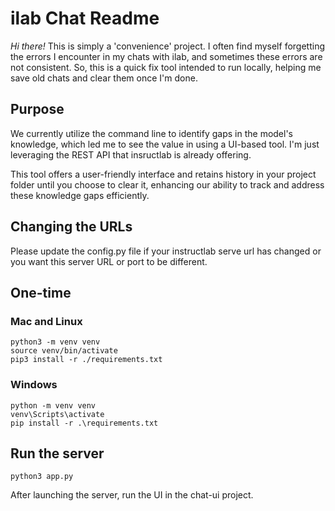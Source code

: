 # ilab Chat Readme
*Hi there!* This is simply a 'convenience' project. I often find myself forgetting the errors I encounter in my chats with ilab, and sometimes these errors are not consistent. So, this is a quick fix tool intended to run locally, helping me save old chats and clear them once I'm done.
## Purpose
We currently utilize the command line to identify gaps in the model's knowledge, which led me to see the value in using a UI-based tool. I'm just leveraging the REST API that insructlab is already offering. 

This tool offers a user-friendly interface and retains history in your project folder until you choose to clear it, enhancing our ability to track and address these knowledge gaps efficiently.


## Changing the URLs

Please update the config.py file if your instructlab serve url has changed or you want this server URL or port to be different.
## One-time

### Mac and Linux
```
python3 -m venv venv
source venv/bin/activate
pip3 install -r ./requirements.txt
```

### Windows
```
python -m venv venv
venv\Scripts\activate
pip install -r .\requirements.txt
```
## Run the server
```
python3 app.py
```
After launching the server, run the UI in the chat-ui project.
